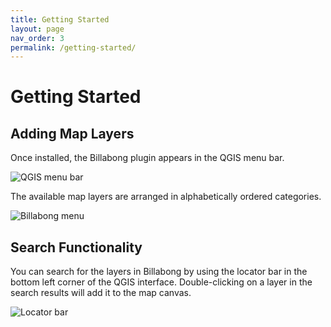 ```yaml
---
title: Getting Started
layout: page
nav_order: 3
permalink: /getting-started/
---
```


# Getting Started

## Adding Map Layers

Once installed, the Billabong plugin appears in the QGIS menu bar.

![QGIS menu bar](/assets/images/menu-bar.png)

The available map layers are arranged in alphabetically ordered categories.

![Billabong menu](/assets/images/billabong-menu.png)

## Search Functionality

You can search for the layers in Billabong by using the locator bar in the bottom left corner of the QGIS interface. Double-clicking on a layer in the search results will add it to the map canvas.

![Locator bar](/assets/images/search.png)

